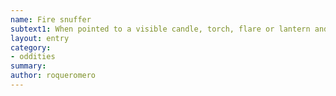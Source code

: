 ```yaml
---
name: Fire snuffer
subtext1: When pointed to a visible candle, torch, flare or lantern and triggered it will snuff it out.
layout: entry
category:
- oddities
summary: 
author: roqueromero
---
```

